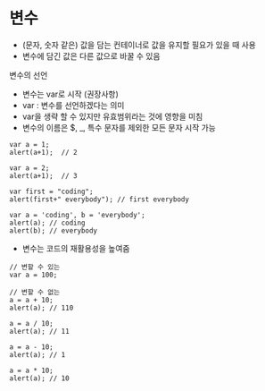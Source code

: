 # 변수

* \(문자, 숫자 같은\) 값을 담는 컨테이너로 값을 유지할 필요가 있을 때 사용
* 변수에 담긴 값은 다른 값으로 바꿀 수 있음

변수의 선언

* 변수는 var로 시작 \(권장사항\)
* var : 변수를 선언하겠다는 의미
* var을 생략 할 수 있지만 유효범위라는 것에 영향을 미침
* 변수의 이름은 $, \_, 특수 문자를 제외한 모든 문자 시작 가능

```text
var a = 1;
alert(a+1);  // 2

var a = 2;
alert(a+1);  // 3

var first = "coding";
alert(first+" everybody"); // first everybody

var a = 'coding', b = 'everybody';
alert(a); // coding
alert(b); // everybody
```

* 변수는 코드의 재활용성을 높여줌

```text
// 변할 수 있는
var a = 100; 

// 변할 수 없는
a = a + 10;
alert(a); // 110

a = a / 10;
alert(a); // 11

a = a - 10; 
alert(a); // 1

a = a * 10;      
alert(a); // 10
```

